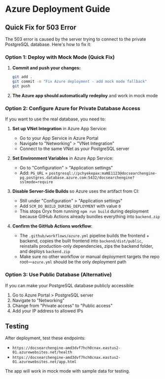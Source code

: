 # Azure Deployment Guide

## Quick Fix for 503 Error

The 503 error is caused by the server trying to connect to the private PostgreSQL database. Here's how to fix it:

### Option 1: Deploy with Mock Mode (Quick Fix)

1. **Commit and push your changes:**
   ```bash
   git add .
   git commit -m "Fix Azure deployment - add mock mode fallback"
   git push
   ```

2. **The Azure app should automatically redeploy** and work in mock mode

### Option 2: Configure Azure for Private Database Access

If you want to use the real database, you need to:

1. **Set up VNet Integration** in Azure App Service:
   - Go to your App Service in Azure Portal
   - Navigate to "Networking" > "VNet Integration"
   - Connect to the same VNet as your PostgreSQL server

2. **Set Environment Variables** in Azure App Service:
   - Go to "Configuration" > "Application settings"
   - Add: `PG_URL` = `postgresql://pchyekepax:maNE1123@docsearchengine-pg.postgres.database.azure.com:5432/docsearchengine?sslmode=require`

3. **Disable Server-Side Builds** so Azure uses the artifact from CI:
   - Still under "Configuration" > "Application settings"
   - Add `SCM_DO_BUILD_DURING_DEPLOYMENT` with value `0`
   - This stops Oryx from running `npm run build` during deployment because GitHub Actions already bundles everything into `backend.zip`

4. **Confirm the GitHub Actions workflow**:
   - The `.github/workflows/azure.yml` pipeline builds the frontend + backend, copies the built frontend into `backend/dist/public`, reinstalls production-only dependencies, zips the backend folder, and deploys `backend.zip`
   - Make sure no other workflow or manual deployment targets the repo root—`azure.yml` should be the only deployment path

### Option 3: Use Public Database (Alternative)

If you can make your PostgreSQL database publicly accessible:
1. Go to Azure Portal > PostgreSQL server
2. Navigate to "Networking"
3. Change from "Private access" to "Public access"
4. Add your IP address to allowed IPs

## Testing

After deployment, test these endpoints:
- `https://docsearchengine-amd3dvf7hch0cnax.eastus2-01.azurewebsites.net/health`
- `https://docsearchengine-amd3dvf7hch0cnax.eastus2-01.azurewebsites.net/app.html`

The app will work in mock mode with sample data for testing.
